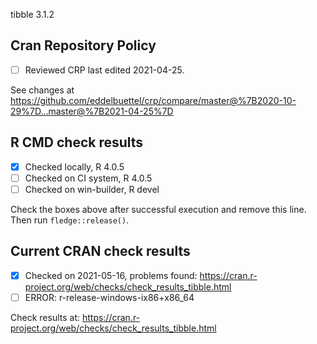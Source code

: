 tibble 3.1.2

## Cran Repository Policy

- [ ] Reviewed CRP last edited 2021-04-25.

See changes at https://github.com/eddelbuettel/crp/compare/master@%7B2020-10-29%7D...master@%7B2021-04-25%7D

## R CMD check results

- [x] Checked locally, R 4.0.5
- [ ] Checked on CI system, R 4.0.5
- [ ] Checked on win-builder, R devel

Check the boxes above after successful execution and remove this line. Then run `fledge::release()`.

## Current CRAN check results

- [x] Checked on 2021-05-16, problems found: https://cran.r-project.org/web/checks/check_results_tibble.html
- [ ] ERROR: r-release-windows-ix86+x86_64

Check results at: https://cran.r-project.org/web/checks/check_results_tibble.html
